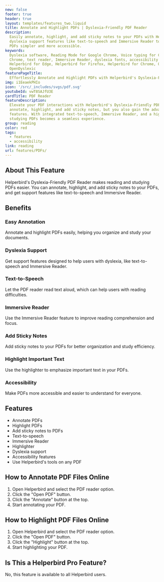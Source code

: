 ```yaml
---
new: false
footer: true
header: true
layout: templates/features_two.liquid
title: Annotate and Highlight PDFs | Dyslexia-Friendly PDF Reader
description:
  Easily annotate, highlight, and add sticky notes to your PDFs with Helperbird's PDF Reader. Enjoy
  dyslexia support features like text-to-speech and Immersive Reader to make reading and studying
  PDFs simpler and more accessible.
keywords:
  Dyslexia software, Reading Mode for Google Chrome, Voice typing for Chrome, Text to speech for
  Chrome, text reader, Immersive Reader, dyslexia fonts, accessibility software, dyslexia software,
  Helperbird for Edge, Helperbird for Firefox, Helperbird for Chrome, Opendyslexic for Chrome,
  OpenDyslexic
featurePageTitle:
  Effortlessly Annotate and Highlight PDFs with Helperbird's Dyslexia-Friendly PDF Reader
img: i1EeaekPHIo
icon: '/src/_includes/svgs/pdf.svg'
youtubeId: vwT8SAJfU3E
cardTitle: PDF Reader
featureDescription:
  Elevate your PDF interactions with Helperbird's Dyslexia-Friendly PDF Reader. Not only can you
  annotate, highlight, and add sticky notes, but you also gain the advantage of dyslexia support
  features. With integrated text-to-speech, Immersive Reader, and a highlighter tool, navigating and
  studying PDFs becomes a seamless experience.
group: reading
color: red
tags:
  - features
  - accessibility
link: reading
url: features/PDFs/
---
```


## About This Feature

Helperbird's Dyslexia-Friendly PDF Reader makes reading and studying PDFs easier. You can annotate,
highlight, and add sticky notes to your PDFs, and get support features like text-to-speech and
Immersive Reader.

## Benefits

### Easy Annotation

Annotate and highlight PDFs easily, helping you organize and study your documents.

### Dyslexia Support

Get support features designed to help users with dyslexia, like text-to-speech and Immersive Reader.

### Text-to-Speech

Let the PDF reader read text aloud, which can help users with reading difficulties.

### Immersive Reader

Use the Immersive Reader feature to improve reading comprehension and focus.

### Add Sticky Notes

Add sticky notes to your PDFs for better organization and study efficiency.

### Highlight Important Text

Use the highlighter to emphasize important text in your PDFs.

### Accessibility

Make PDFs more accessible and easier to understand for everyone.

## Features

- Annotate PDFs
- Highlight PDFs
- Add sticky notes to PDFs
- Text-to-speech
- Immersive Reader
- Highlighter
- Dyslexia support
- Accessibility features
- Use Helperbird's tools on any PDF

## How to Annotate PDF Files Online

1. Open Helperbird and select the PDF reader option.
2. Click the "Open PDF" button.
3. Click the "Annotate" button at the top.
4. Start annotating your PDF.

## How to Highlight PDF Files Online

1. Open Helperbird and select the PDF reader option.
2. Click the "Open PDF" button.
3. Click the "Highlight" button at the top.
4. Start highlighting your PDF.

## Is This a Helperbird Pro Feature?

No, this feature is available to all Helperbird users.

